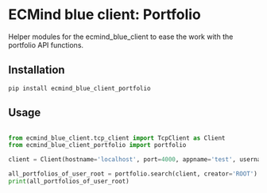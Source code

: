 # ECMind blue client: Portfolio

Helper modules for the ecmind_blue_client to ease the work with the portfolio API functions.

## Installation

`pip install ecmind_blue_client_portfolio`


## Usage

```python

from ecmind_blue_client.tcp_client import TcpClient as Client
from ecmind_blue_client_portfolio import portfolio

client = Client(hostname='localhost', port=4000, appname='test', username='root', password='optimal')

all_portfolios_of_user_root = portfolio.search(client, creator='ROOT')
print(all_portfolios_of_user_root)
```